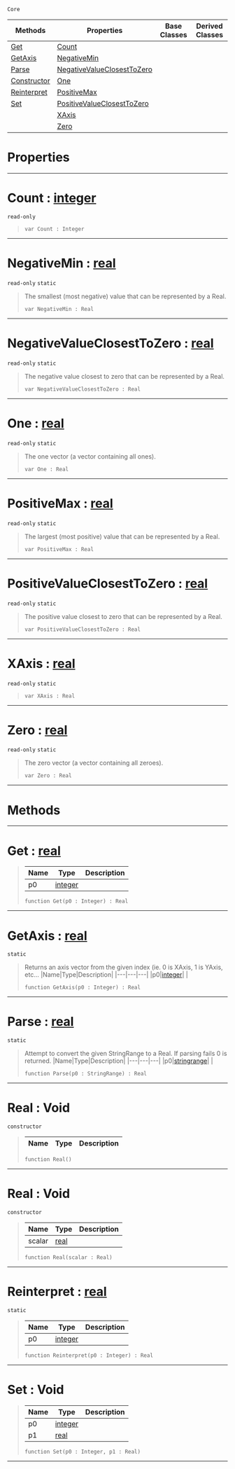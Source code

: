  `Core`

|Methods|Properties|Base Classes|Derived Classes|
|---|---|---|---|
|[ Get](https://github.com/ZilchEngine/ZilchDocs/blob/master/code_reference/nada_base_types/real.markdown#get-zilch-engine-document)|[ Count](https://github.com/ZilchEngine/ZilchDocs/blob/master/code_reference/nada_base_types/real.markdown#count-zilch-engine-docume)| | |
|[ GetAxis](https://github.com/ZilchEngine/ZilchDocs/blob/master/code_reference/nada_base_types/real.markdown#getaxis-zilch-engine-docu)|[ NegativeMin](https://github.com/ZilchEngine/ZilchDocs/blob/master/code_reference/nada_base_types/real.markdown#negativemin-zilch-engine)| | |
|[ Parse](https://github.com/ZilchEngine/ZilchDocs/blob/master/code_reference/nada_base_types/real.markdown#parse-zilch-engine-docume)|[ NegativeValueClosestToZero](https://github.com/ZilchEngine/ZilchDocs/blob/master/code_reference/nada_base_types/real.markdown#negativevalueclosesttoze)| | |
|[ Constructor](https://github.com/ZilchEngine/ZilchDocs/blob/master/code_reference/nada_base_types/real.markdown#real-void)|[ One](https://github.com/ZilchEngine/ZilchDocs/blob/master/code_reference/nada_base_types/real.markdown#one-zilch-engine-document)| | |
|[ Reinterpret](https://github.com/ZilchEngine/ZilchDocs/blob/master/code_reference/nada_base_types/real.markdown#reinterpret-zilch-engine)|[ PositiveMax](https://github.com/ZilchEngine/ZilchDocs/blob/master/code_reference/nada_base_types/real.markdown#positivemax-zilch-engine)| | |
|[ Set](https://github.com/ZilchEngine/ZilchDocs/blob/master/code_reference/nada_base_types/real.markdown#set-void)|[ PositiveValueClosestToZero](https://github.com/ZilchEngine/ZilchDocs/blob/master/code_reference/nada_base_types/real.markdown#positivevalueclosesttoze)| | |
| |[ XAxis](https://github.com/ZilchEngine/ZilchDocs/blob/master/code_reference/nada_base_types/real.markdown#xaxis-zilch-engine-docume)| | |
| |[ Zero](https://github.com/ZilchEngine/ZilchDocs/blob/master/code_reference/nada_base_types/real.markdown#zilch-zilch-engine-documen)| | |


 #  Properties


---  
 #  Count : [integer](https://github.com/ZilchEngine/ZilchDocs/blob/master/code_reference/nada_base_types/integer.markdown)

 `read-only`

> 
> ``` lang=cpp, name=Nada
> var Count : Integer


---  
 #  NegativeMin : [real](https://github.com/ZilchEngine/ZilchDocs/blob/master/code_reference/nada_base_types/real.markdown)

 `read-only` `static`

> The smallest (most negative) value that can be represented by a Real.
> ``` lang=cpp, name=Nada
> var NegativeMin : Real


---  
 #  NegativeValueClosestToZero : [real](https://github.com/ZilchEngine/ZilchDocs/blob/master/code_reference/nada_base_types/real.markdown)

 `read-only` `static`

> The negative value closest to zero that can be represented by a Real.
> ``` lang=cpp, name=Nada
> var NegativeValueClosestToZero : Real


---  
 #  One : [real](https://github.com/ZilchEngine/ZilchDocs/blob/master/code_reference/nada_base_types/real.markdown)

 `read-only` `static`

> The one vector (a vector containing all ones).
> ``` lang=cpp, name=Nada
> var One : Real


---  
 #  PositiveMax : [real](https://github.com/ZilchEngine/ZilchDocs/blob/master/code_reference/nada_base_types/real.markdown)

 `read-only` `static`

> The largest (most positive) value that can be represented by a Real.
> ``` lang=cpp, name=Nada
> var PositiveMax : Real


---  
 #  PositiveValueClosestToZero : [real](https://github.com/ZilchEngine/ZilchDocs/blob/master/code_reference/nada_base_types/real.markdown)

 `read-only` `static`

> The positive value closest to zero that can be represented by a Real.
> ``` lang=cpp, name=Nada
> var PositiveValueClosestToZero : Real


---  
 #  XAxis : [real](https://github.com/ZilchEngine/ZilchDocs/blob/master/code_reference/nada_base_types/real.markdown)

 `read-only` `static`

> 
> ``` lang=cpp, name=Nada
> var XAxis : Real


---  
 #  Zero : [real](https://github.com/ZilchEngine/ZilchDocs/blob/master/code_reference/nada_base_types/real.markdown)

 `read-only` `static`

> The zero vector (a vector containing all zeroes).
> ``` lang=cpp, name=Nada
> var Zero : Real


---  
 #  Methods


---  
 #  Get : [real](https://github.com/ZilchEngine/ZilchDocs/blob/master/code_reference/nada_base_types/real.markdown)

> 
> |Name|Type|Description|
> |---|---|---|
> |p0|[integer](https://github.com/ZilchEngine/ZilchDocs/blob/master/code_reference/nada_base_types/integer.markdown)| |
> ``` lang=cpp, name=Nada
> function Get(p0 : Integer) : Real
> ``` 


---  
 #  GetAxis : [real](https://github.com/ZilchEngine/ZilchDocs/blob/master/code_reference/nada_base_types/real.markdown)

 `static`

> Returns an axis vector from the given index (ie. 0 is XAxis, 1 is YAxis, etc...
> |Name|Type|Description|
> |---|---|---|
> |p0|[integer](https://github.com/ZilchEngine/ZilchDocs/blob/master/code_reference/nada_base_types/integer.markdown)| |
> ``` lang=cpp, name=Nada
> function GetAxis(p0 : Integer) : Real
> ``` 


---  
 #  Parse : [real](https://github.com/ZilchEngine/ZilchDocs/blob/master/code_reference/nada_base_types/real.markdown)

 `static`

> Attempt to convert the given StringRange to a Real. If parsing fails 0 is returned.
> |Name|Type|Description|
> |---|---|---|
> |p0|[stringrange](https://github.com/ZilchEngine/ZilchDocs/blob/master/code_reference/nada_base_types/stringrange.markdown)| |
> ``` lang=cpp, name=Nada
> function Parse(p0 : StringRange) : Real
> ``` 


---  
 #  Real : Void

 `constructor`

> 
> |Name|Type|Description|
> |---|---|---|
> ``` lang=cpp, name=Nada
> function Real()
> ``` 


---  
 #  Real : Void

 `constructor`

> 
> |Name|Type|Description|
> |---|---|---|
> |scalar|[real](https://github.com/ZilchEngine/ZilchDocs/blob/master/code_reference/nada_base_types/real.markdown)| |
> ``` lang=cpp, name=Nada
> function Real(scalar : Real)
> ``` 


---  
 #  Reinterpret : [real](https://github.com/ZilchEngine/ZilchDocs/blob/master/code_reference/nada_base_types/real.markdown)

 `static`

> 
> |Name|Type|Description|
> |---|---|---|
> |p0|[integer](https://github.com/ZilchEngine/ZilchDocs/blob/master/code_reference/nada_base_types/integer.markdown)| |
> ``` lang=cpp, name=Nada
> function Reinterpret(p0 : Integer) : Real
> ``` 


---  
 #  Set : Void

> 
> |Name|Type|Description|
> |---|---|---|
> |p0|[integer](https://github.com/ZilchEngine/ZilchDocs/blob/master/code_reference/nada_base_types/integer.markdown)| |
> |p1|[real](https://github.com/ZilchEngine/ZilchDocs/blob/master/code_reference/nada_base_types/real.markdown)| |
> ``` lang=cpp, name=Nada
> function Set(p0 : Integer, p1 : Real)
> ``` 


---  
 

 
